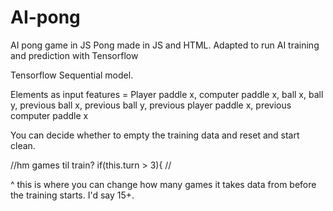 # AI-pong
AI pong game in JS
Pong made in JS and HTML.
Adapted to run AI training and prediction with Tensorflow

Tensorflow Sequential model.
 
Elements as input features = Player paddle x, computer paddle x, ball x, ball y, previous ball x, previous ball y, previous player paddle x, previous computer paddle x

You can decide whether to empty the training data and reset and start clean.

//hm games til train?
    if(this.turn > 3){ 
    // 
    
^ this is where you can change how many games it takes data from before the training starts. I'd say 15+.
